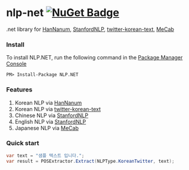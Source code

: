 # nlp-net [![NuGet Badge](https://buildstats.info/nuget/NLP.NET)](https://www.nuget.org/packages/NLP.Net/)
.net library for [HanNanum](http://semanticweb.kaist.ac.kr/hannanum/), [StanfordNLP](https://sergey-tihon.github.io/Stanford.NLP.NET/StanfordCoreNLP.html), [twitter-korean-text](https://github.com/twitter/twitter-korean-text), [MeCab](http://taku910.github.io/mecab/)


### Install
To install NLP.NET, run the following command in the [Package Manager Console](https://docs.nuget.org/docs/start-here/using-the-package-manager-console)
```
PM> Install-Package NLP.NET
```

### Features
1. Korean NLP via [HanNanum](http://semanticweb.kaist.ac.kr/hannanum/)
2. Korean NLP via [twitter-korean-text](https://github.com/twitter/twitter-korean-text)
3. Chinese NLP via [StanfordNLP](https://sergey-tihon.github.io/Stanford.NLP.NET/StanfordCoreNLP.html)
4. English NLP via [StanfordNLP](https://sergey-tihon.github.io/Stanford.NLP.NET/StanfordCoreNLP.html)
5. Japanese NLP via [MeCab](http://taku910.github.io/mecab/)

### Quick start
```c#
var text = "샘플 텍스트 입니다.";
var result = POSExtractor.Extract(NLPType.KoreanTwitter, text);
```
